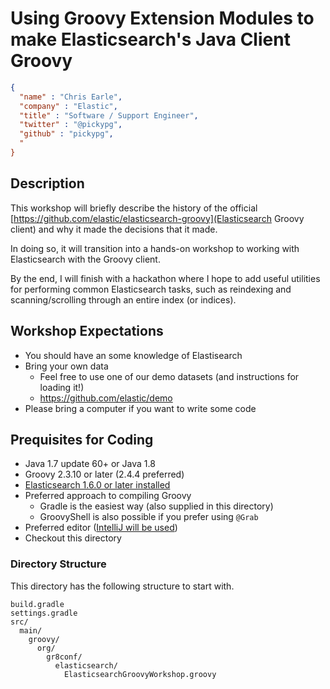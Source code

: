 # Using Groovy Extension Modules to make Elasticsearch's Java Client Groovy

```json
{
  "name" : "Chris Earle",
  "company" : "Elastic",
  "title" : "Software / Support Engineer",
  "twitter" : "@pickypg",
  "github" : "pickypg",
  "
}
```

## Description

This workshop will briefly describe the history of the official
[https://github.com/elastic/elasticsearch-groovy](Elasticsearch Groovy client)
and why it made the decisions that it made.

In doing so, it will transition into a hands-on workshop to working with
Elasticsearch with the Groovy client.

By the end, I will finish with a hackathon where I hope to add useful utilities
for performing common Elasticsearch tasks, such as reindexing and scanning/scrolling
through an entire index (or indices).

## Workshop Expectations

* You should have an some knowledge of Elastisearch
* Bring your own data
     * Feel free to use one of our demo datasets (and instructions for loading it!)
     * https://github.com/elastic/demo
* Please bring a computer if you want to write some code

## Prequisites for Coding

* Java 1.7 update 60+ or Java 1.8
* Groovy 2.3.10 or later (2.4.4 preferred)
* [Elasticsearch 1.6.0 or later installed](https://www.elastic.co/downloads/elasticsearch)
* Preferred approach to compiling Groovy
    * Gradle is the easiest way (also supplied in this directory)
    * GroovyShell is also possible if you prefer using `@Grab`
* Preferred editor ([IntelliJ will be used](https://www.jetbrains.com/idea/))
* Checkout this directory

### Directory Structure

This directory has the following structure to start with.

```
build.gradle
settings.gradle
src/
  main/
    groovy/
      org/
        gr8conf/
          elasticsearch/
            ElasticsearchGroovyWorkshop.groovy
```

